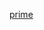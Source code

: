 [prime](https://www.google.com/search?q=optimus+prime&source=lnms&tbm=isch&sa=X&ved=2ahUKEwi7ycbj1ZPrAhWCeX0KHUsVD-sQ_AUoAXoECB8QAw#imgrc=MMKOCztspu0iSM)

